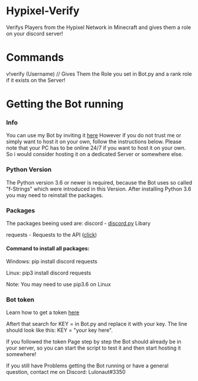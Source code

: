 # Hypixel-Verify
Verifys Players from the Hypixel Network in Minecraft and gives them a role on your discord server!

# Commands


v!verify (Username) // Gives Them the Role you set in Bot.py and a rank role if it exists on the Server!

# Getting the Bot running

### Info
You can use my Bot by inviting it [here](https://discord.com/oauth2/authorize?client_id=734124502027599925&permissions=402738176&scope=bot)
However if you do not trust me or simply want to host it on your own, follow the instructions below. Please note that your PC has to be online 24/7 if you want to host it on your own. So i would consider hosting it on a dedicated Server or somewhere else.


### Python Version

The Python version 3.6 or newer is required, because the Bot uses so called "f-Strings" which were introduced in this Version. After installing Python 3.6 you may need to reinstall the packages.

### Packages
The packages beeing used are:
discord - [discord.py](https://discordpy.readthedocs.io/en/latest/) Libary

requests - Requests to the API ([click][click])

#### Command to install all packages: 

Windows: pip install discord requests

Linux: pip3 install discord requests

Note: You may need to use pip3.6 on Linux

### Bot token

Learn how to get a token [here](https://discordpy.readthedocs.io/en/latest/discord.html#discord-intro)

Aftert that search for KEY = in Bot.py and replace it with your key. The line should look like this: KEY = "your key here".

If you followed the token Page step by step the Bot should already be in your server, so you can start the script to test it and then start hosting it somewhere!

If you still have Problems getting the Bot running or have a general question, contact me on Discord: Lulonaut#3350

[click]: https://docs.slothpixel.me/

